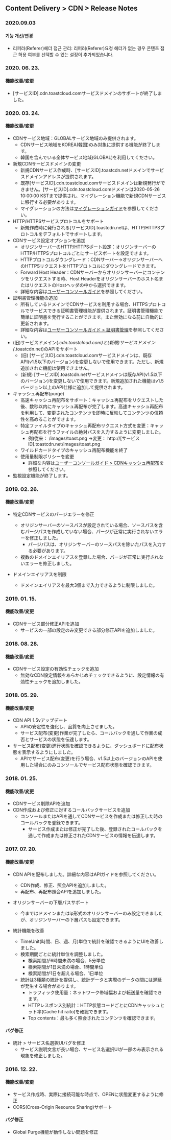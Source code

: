 
## Content Delivery > CDN > Release Notes

### 2020.09.03

#### 기능 개선/변경
* 리퍼러(Referer)헤더 접근 관리: 리퍼러(Referer)요청 헤더가 없는 경우 콘텐츠 접근 허용 여부를 선택할 수 있는 설정이 추가되었습니다.


### 2020. 06. 23.

#### 機能改善/変更
* [サービスID].cdn.toastcloud.comサービスドメインのサポートが終了しました。


### 2020. 03. 24.

#### 機能改善/変更
* CDNサービス地域：GLOBALサービス地域のみ提供されます。
	* CDNサービス地域をKOREA(韓国)のみ対象に提供する機能が終了します。
	* 韓国を含んでいる全体サービス地域(GLOBAL)を利用してください。
* 新規CDNサービスドメインの変更
	* 新規CDNサービス作成時、[サービスID].toastcdn.netドメインでサービスドメインアドレスが提供されます。
	* 既存[サービスID].cdn.toastcloud.comサービスドメインは新規発行ができません。[サービスID].cdn.toastcloud.comドメインは2020-05-26 10:00:00 KSTまで提供され、マイグレーション機能で新規CDNサービスに移行する必要があります。
	* マイグレーションの方法は[マイグレーションガイド](./migration/)を参照してください。
* HTTP/HTTPSサービスプロトコルをサポート
	* 新規作成時に発行される[サービスID].toastcdn.netは、HTTP/HTTPSプロトコルをデフォルトでサポートします。
* CDNサービス設定オプションを追加
	* オリジンサーバーのHTTP/HTTPSポート設定：オリジンサーバーのHTTP/HTTPSプロトコルごとにサービスポートを設定できます。
	* HTTPプロトコルダウングレード：CDNサーバー→オリジンサーバーへのHTTPSリクエストをHTTPプロトコルにダウングレードできます。
	* Forward Host Header：CDNサーバーからオリジンサーバーにコンテンツをリクエストする時、Host Headerをオリジンサーバーのホスト名またはリクエストのHostヘッダの中から選択できます。
	* 詳細な内容は[ユーザーコンソールガイド](./console-guide/)を参照してください。
* 証明書管理機能の追加
	* 所有しているドメインでCDNサービスを利用する場合、HTTPSプロトコルでサービスできる証明書管理機能が提供されます。証明書管理機能で簡単に証明書を発行することができます。また無効になる前に自動的に更新されます。
	* 詳細な内容は[ユーザーコンソールガイド > 証明書管理](./console-guide/#_5)を参照してください。
* (旧)サービスドメイン(*.cdn.toastcloud.com)と(新規)サービスドメイン(*.toastcdn.net)のAPIをサポート
	* (旧) [サービスID].cdn.toastcloud.comサービスドメインは、既存API(v1.5以下のバージョン)を変更しないで使用できます。ただし、新規追加された機能は使用できません。
	* (新規) [サービスID].toastcdn.netサービスドメインは既存API(v1.5以下のバージョン)を変更しないで使用できます。新規追加された機能はv1.5バージョン以上のAPI仕様に追加して提供されます。
* キャッシュ再配布(purge)
	* 高速キャッシュ再配布をサポート：キャッシュ再配布をリクエストした後、数秒以内にキャッシュ再配布が完了します。高速キャッシュ再配布を利用して、変更されたコンテンツを即時に反映してコンテンツの信頼性を高めることができます。
	* 特定ファイルタイプのキャッシュ再配布リクエスト方式を変更：キャッシュ再配布を行うファイルの絶対パスを入力するように変更しました。
		* 例)従来： /images/toast.png →変更： http://[サービスID].toastcdn.net/images/toast.png
	* ワイルドカードタイプのキャッシュ再配布機能を終了
	* 使用量制限ポリシーを変更
		* 詳細な内容は[ユーザーコンソールガイド > CDNキャッシュ再配布](./console-guide/#cdn-purge)を参照してください。
* 監視設定機能が終了します。

### 2019. 02. 26.

#### 機能改善/変更
* 特定CDNサービスのパージエラーを修正 
	* オリジンサーバーのソースパスが設定されている場合、ソースパスを含むパージパスを作成していない場合、パージが正常に実行されないエラーを修正しました。
		* パージパスは、オリジンサーバーのソースパスを除いたパスを入力する必要があります。
	* 複数のドメインエイリアスを登録した場合、パージが正常に実行されないエラーを修正しました。 
	
* ドメインエイリアスを制限
	* ドメインエイリアスを最大3個まで入力できるように制限しました。


### 2019. 01. 15.

#### 機能改善/変更
* CDNサービス部分修正APIを追加 
	* サービスの一部の設定のみ変更できる部分修正APIを追加しました。

### 2018. 08. 28.

#### 機能改善/変更
* CDNサービス設定の有効性チェックを追加 
	* 無効なCDN設定情報をあらかじめチェックできるように、設定情報の有効性チェックを追加しました。 

### 2018. 05. 29.

#### 機能改善/変更
* CDN API 1.5vアップデート 
	* APIの安定性を強化し、品質を向上させました。
	* サービス配布(変更)作業が完了したら、コールバックを通して作業の成否とサービスの状態を伝達します。
* サービス配布(変更)進行状態を確認できるように、ダッシュボードに配布状態を表示するようにしました。
	* APIでサービス配布(変更)を行う場合、v1.5以上のバージョンのAPIを使用した場合にのみコンソールでサービス配布状態を確認できます。 


### 2018. 01. 25.

#### 機能改善/変更
* CDNサービス削除APIを追加 
* CDN作成および修正に対するコールバックサービスを追加 
	* コンソールまたはAPIを通してCDNサービスを作成または修正した時のコールバックを登録できます。
		* サービス作成または修正が完了した後、登録されたコールバックを通して作成または修正されたCDNサービスの情報を伝達します。

### 2017. 07. 20.

#### 機能改善/変更
* CDN APIを配布しました。詳細な内容はAPIガイドを参照してください。
	* CDN作成、修正、照会APIを追加しました。
	* 再配布、再配布照会APIを追加しました。

* オリジンサーバーの下層パスサポート
	* 今まではドメインまたはip形式のオリジンサーバーのみ設定できましたが、オリジンサーバーの下層パスも設定できます。

* 統計機能を改善
	* TimeUnit(時間、日、週、月)単位で統計を確認できるようにUIを改善しました。
	* 検索期間ごとに統計単位を調整しました。
		* 検索期間が6時間未満の場合、5分単位
		* 検索期間が1日未満の場合、1時間単位
		* 検索期間が1日を超える場合、1日単位 
	* 統計は3種類の統計を提供し、統計データと実際のデータの間には遅延が発生する場合があります。
		* トラフィック使用量：ネットワーク帯域幅および転送量を確認できます。 
		* HTTPレスポンス別統計：HTTP状態コードごとにCDNキャッシュヒット率(Cache hit raito)を確認できます。
		* Top contents：最も多く照会されたコンテンツを確認できます。 

#### バグ修正
* 統計 > サービス名選択UIバグを修正
	* サービス説明文言が長い場合、サービス名選択UIが一部のみ表示される現象を修正しました。

### 2016. 12. 22.

#### 機能改善/変更
* サービス作成時、実際に接続可能な時点で、OPENに状態変更するように修正 
* CORS(Cross-Origin Resource Sharing)サポート

#### バグ修正
* Global Purge機能が動作しない問題を修正
